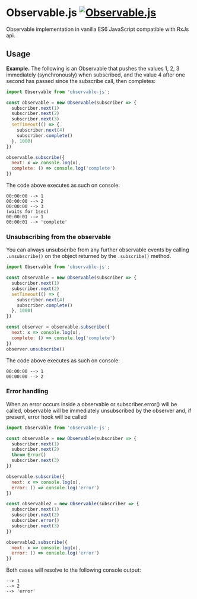# Observable.js [![Observable.js](https://github.com/michalrokita/observable-js/actions/workflows/npm-publish.yml/badge.svg)](https://github.com/michalrokita/observable-js/actions/workflows/npm-publish.yml)
Observable implementation in vanilla ES6 JavaScript compatible with RxJs api.

## Usage

**Example.** The following is an Observable that pushes the values 1, 2, 3 immediately (synchronously) when subscribed, and the value 
4 after one second has passed since the subscribe call, then completes:
```js
import Observable from 'observable-js';

const observable = new Observable(subscriber => {
  subscriber.next(1)
  subscriber.next(2)
  subscriber.next(3)
  setTimeout(() => {
    subscriber.next(4)
    subscriber.complete()
  }, 1000)
})

observable.subscribe({
  next: x => console.log(x),
  complete: () => console.log('complete')
})
```
The code above executes as such on console:
```
00:00:00 --> 1
00:00:00 --> 2
00:00:00 --> 3
(waits for 1sec)
00:00:01 --> 1
00:00:01 --> 'complete'
```

### Unsubscribing from the observable
You can always unsubscribe from any further observable events by calling ```.unsubscribe()``` on the object returned by the ```.subscribe()``` method.
```js
import Observable from 'observable-js';

const observable = new Observable(subscriber => {
  subscriber.next(1)
  subscriber.next(2)
  setTimeout(() => {
    subscriber.next(4)
    subscriber.complete()
  }, 1000)
})

const observer = observable.subscribe({
  next: x => console.log(x),
  complete: () => console.log('complete')
})
observer.unsubscribe()

```
The code above executes as such on console:
```
00:00:00 --> 1
00:00:00 --> 2
```

### Error handling
When an error occurs inside a observable or subscriber.error() will be called, observable will be immediately unsubscribed by the observer and, 
if present, error hook will be called
```js
import Observable from 'observable-js';

const observable = new Observable(subscriber => {
  subscriber.next(1)
  subscriber.next(2)
  throw Error()
  subscriber.next(3)
})

observable.subscribe({
  next: x => console.log(x),
  error: () => console.log('error')
})

const observable2 = new Observable(subscriber => {
  subscriber.next(1)
  subscriber.next(2)
  subscriber.error()
  subscriber.next(3)
})

observable2.subscribe({
  next: x => console.log(x),
  error: () => console.log('error')
})
```
Both cases will resolve to the following console output:
```
--> 1
--> 2
--> 'error'
```
